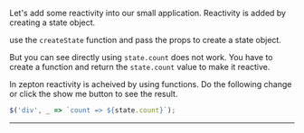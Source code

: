 Let's add some reactivity into our small application. Reactivity is added by creating a state object.

use the `createState` function and pass the props to create a state object.

But you can see directly using `state.count` does not work. You have to create a function and return
the `state.count` value to make it reactive.

In zepton reactivity is acheived by using functions. Do the following change or click the show me
button to see the result.

```javascript
$('div', _ => `count => ${state.count}`);
```
---
